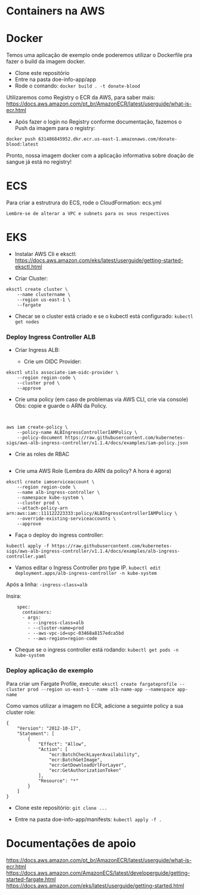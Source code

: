 # Containers na AWS

# Docker

Temos uma aplicação de exemplo onde poderemos utilizar o Dockerfile pra fazer o build da imagem docker.

- Clone este repositório
- Entre na pasta doe-info-app/app
- Rode o comando: `docker build . -t donate-blood`

Utilizaremos como Registry o ECR da AWS, para saber mais: https://docs.aws.amazon.com/pt_br/AmazonECR/latest/userguide/what-is-ecr.html

- Após fazer o login no Registry conforme documentação, fazemos o Push da imagem para o registry: 

`docker push 631486845952.dkr.ecr.us-east-1.amazonaws.com/donate-blood:latest`

Pronto, nossa imagem docker com a aplicação informativa sobre doação de sangue já está no registry! 

# ECS

Para criar a estrutrura do ECS, rode o CloudFormation: ecs.yml


` Lembre-se de alterar a VPC e subnets para os seus respectivos `

# EKS 

- Instalar AWS Cli e eksctl: 
https://docs.aws.amazon.com/eks/latest/userguide/getting-started-eksctl.html

- Criar Cluster: 
```
eksctl create cluster \
    --name clustername \
    --region us-east-1 \
    --fargate
```
- Checar se o cluster está criado e se o kubectl está configurado: 
`kubectl get nodes`

### Deploy Ingress Controller ALB

- Criar Ingress ALB: 

    - Crie um OIDC Provider:   
```
eksctl utils associate-iam-oidc-provider \
    --region region-code \
    --cluster prod \
    --approve
```

  - Crie uma policy (em caso de problemas via AWS CLI, crie via console) Obs: copie e guarde o ARN da Policy.

```


aws iam create-policy \
    --policy-name ALBIngressControllerIAMPolicy \
    --policy-document https://raw.githubusercontent.com/kubernetes-sigs/aws-alb-ingress-controller/v1.1.4/docs/examples/iam-policy.json

```
  - Crie as roles de RBAC
```kubectl apply -f https://raw.githubusercontent.com/kubernetes-sigs/aws-alb-ingress-controller/v1.1.4/docs/examples/rbac-role.yaml
```

- Crie uma AWS Role (Lembra do ARN da policy? A hora é agora)

```
eksctl create iamserviceaccount \
    --region region-code \
    --name alb-ingress-controller \
    --namespace kube-system \
    --cluster prod \
    --attach-policy-arn arn:aws:iam::111122223333:policy/ALBIngressControllerIAMPolicy \
    --override-existing-serviceaccounts \
    --approve
```

- Faça o deploy do ingress controller: 

`kubectl apply -f https://raw.githubusercontent.com/kubernetes-sigs/aws-alb-ingress-controller/v1.1.4/docs/examples/alb-ingress-controller.yaml`

- Vamos editar o Ingress Controller pro type IP.
`kubectl edit deployment.apps/alb-ingress-controller -n kube-system`

Após a linha: `-ingress-class=alb`

Insira:

```
    spec:
      containers:
      - args:
        - --ingress-class=alb
        - --cluster-name=prod
        - --aws-vpc-id=vpc-03468a8157edca5bd
        - --aws-region=region-code
```

- Cheque se o ingress controller está rodando: `kubectl get pods -n kube-system`

### Deploy aplicação de exemplo 

Para criar um Fargate Profile, execute: 
`eksctl create fargateprofile --cluster prod --region us-east-1 --name alb-name-app --namespace app-name`

Como vamos utilizar a imagem no ECR, adicione a seguinte policy a sua cluster role:

```
{
    "Version": "2012-10-17",
    "Statement": [
        {
            "Effect": "Allow",
            "Action": [
                "ecr:BatchCheckLayerAvailability",
                "ecr:BatchGetImage",
                "ecr:GetDownloadUrlForLayer",
                "ecr:GetAuthorizationToken"
            ],
            "Resource": "*"
        }
    ]
}
```

- Clone este repositório:
`git clone ...`

- Entre na pasta doe-info-app/manifests: 
`kubectl apply -f .`


# Documentações de apoio

https://docs.aws.amazon.com/pt_br/AmazonECR/latest/userguide/what-is-ecr.html
https://docs.aws.amazon.com/AmazonECS/latest/developerguide/getting-started-fargate.html
https://docs.aws.amazon.com/eks/latest/userguide/getting-started.html


